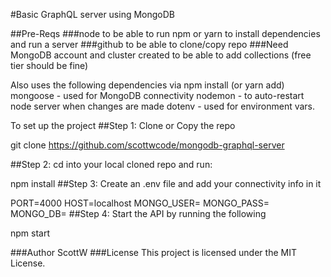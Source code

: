 #Basic GraphQL server using MongoDB

##Pre-Reqs
###node to be able to run npm or yarn to install dependencies and run a server
###github to be able to clone/copy repo
###Need MongoDB account and cluster created to be able to add collections (free tier should be fine)

Also uses the following dependencies via npm install (or yarn add)
mongoose - used for MongoDB connectivity
nodemon - to auto-restart node server when changes are made
dotenv - used for environment vars.

To set up the project
##Step 1: Clone or Copy the repo

git clone https://github.com/scottwcode/mongodb-graphql-server

##Step 2: cd into your local cloned repo and run:

npm install
##Step 3: Create an .env file and add your connectivity info in it

PORT=4000
HOST=localhost
MONGO_USER=<YOUR-MONGO-USER-ID>
MONGO_PASS=<YOUR-MONGO-USER-PASSWD>
MONGO_DB=<MONGO-DB-YOU-WANT-TO-USE>
##Step 4: Start the API by running the following

npm start

###Author
ScottW
###License
This project is licensed under the MIT License.

